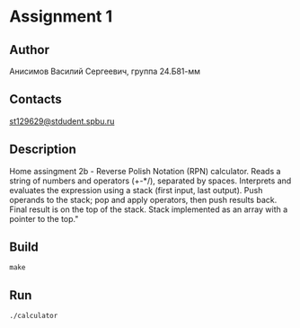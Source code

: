 # Assignment 1
## Author
Анисимов Василий Сергеевич, группа 24.Б81-мм
## Contacts
st129629@stdudent.spbu.ru
## Description
Home assingment 2b - Reverse Polish Notation (RPN) calculator. Reads a string of numbers and operators (+-*/), separated by spaces. Interprets and evaluates the expression using a stack (first input, last output). Push operands to the stack; pop and apply operators, then push results back. Final result is on the top of the stack. Stack implemented as an array with a pointer to the top."
## Build
```make```
## Run
```./calculator```
